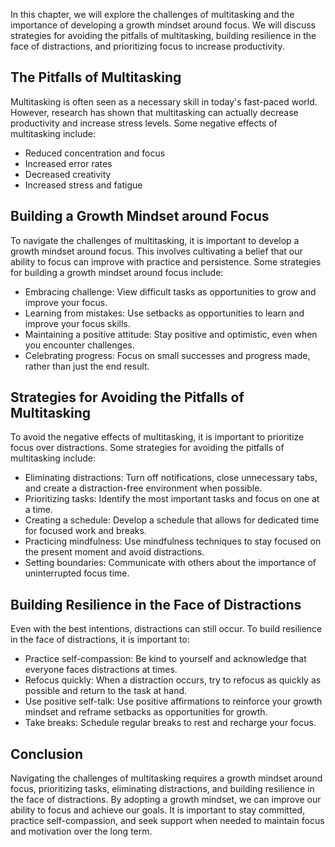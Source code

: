 
In this chapter, we will explore the challenges of multitasking and the importance of developing a growth mindset around focus. We will discuss strategies for avoiding the pitfalls of multitasking, building resilience in the face of distractions, and prioritizing focus to increase productivity.

The Pitfalls of Multitasking
----------------------------

Multitasking is often seen as a necessary skill in today's fast-paced world. However, research has shown that multitasking can actually decrease productivity and increase stress levels. Some negative effects of multitasking include:

* Reduced concentration and focus
* Increased error rates
* Decreased creativity
* Increased stress and fatigue

Building a Growth Mindset around Focus
--------------------------------------

To navigate the challenges of multitasking, it is important to develop a growth mindset around focus. This involves cultivating a belief that our ability to focus can improve with practice and persistence. Some strategies for building a growth mindset around focus include:

* Embracing challenge: View difficult tasks as opportunities to grow and improve your focus.
* Learning from mistakes: Use setbacks as opportunities to learn and improve your focus skills.
* Maintaining a positive attitude: Stay positive and optimistic, even when you encounter challenges.
* Celebrating progress: Focus on small successes and progress made, rather than just the end result.

Strategies for Avoiding the Pitfalls of Multitasking
----------------------------------------------------

To avoid the negative effects of multitasking, it is important to prioritize focus over distractions. Some strategies for avoiding the pitfalls of multitasking include:

* Eliminating distractions: Turn off notifications, close unnecessary tabs, and create a distraction-free environment when possible.
* Prioritizing tasks: Identify the most important tasks and focus on one at a time.
* Creating a schedule: Develop a schedule that allows for dedicated time for focused work and breaks.
* Practicing mindfulness: Use mindfulness techniques to stay focused on the present moment and avoid distractions.
* Setting boundaries: Communicate with others about the importance of uninterrupted focus time.

Building Resilience in the Face of Distractions
-----------------------------------------------

Even with the best intentions, distractions can still occur. To build resilience in the face of distractions, it is important to:

* Practice self-compassion: Be kind to yourself and acknowledge that everyone faces distractions at times.
* Refocus quickly: When a distraction occurs, try to refocus as quickly as possible and return to the task at hand.
* Use positive self-talk: Use positive affirmations to reinforce your growth mindset and reframe setbacks as opportunities for growth.
* Take breaks: Schedule regular breaks to rest and recharge your focus.

Conclusion
----------

Navigating the challenges of multitasking requires a growth mindset around focus, prioritizing tasks, eliminating distractions, and building resilience in the face of distractions. By adopting a growth mindset, we can improve our ability to focus and achieve our goals. It is important to stay committed, practice self-compassion, and seek support when needed to maintain focus and motivation over the long term.
